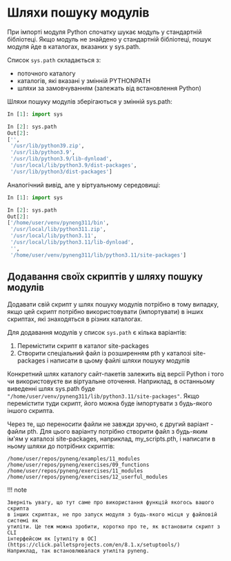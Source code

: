 # Шляхи пошуку модулів

При імпорті модуля Python спочатку шукає модуль у стандартній бібліотеці. Якщо
модуль не знайдено у стандартній бібліотеці, пошук модуля йде в каталогах,
вказаних у sys.path.

Список `sys.path` складається з:

* поточного каталогу
* каталогів, які вказані у змінній PYTHONPATH
* шляхи за замовчуванням (залежать від встановлення Python)

Шляхи пошуку модулів зберігаються у змінній sys.path:

```python
In [1]: import sys

In [2]: sys.path
Out[2]:
['',
 '/usr/lib/python39.zip',
 '/usr/lib/python3.9',
 '/usr/lib/python3.9/lib-dynload',
 '/usr/local/lib/python3.9/dist-packages',
 '/usr/lib/python3/dist-packages']
```

Аналогічний вивід, але у віртуальному середовищі:

```python
In [1]: import sys

In [2]: sys.path
Out[2]:
['/home/user/venv/pyneng311/bin',
 '/usr/local/lib/python311.zip',
 '/usr/local/lib/python3.11',
 '/usr/local/lib/python3.11/lib-dynload',
 '',
 '/home/user/venv/pyneng311/lib/python3.11/site-packages']
```


## Додавання своїх скриптів у шляху пошуку модулів

Додавати свій скрипт у шлях пошуку модулів потрібно в тому випадку, якщо цей
скрипт потрібно використовувати (імпортувати) в інших скриптах, які знаходяться
в різних каталогах.

Для додавання модулів у список `sys.path` є кілька варіантів:

1. Перемістити скрипт в каталог site-packages
2. Створити спеціальний файл із розширенням pth у каталозі site-packages і написати в цьому файлі шляхи пошуку модулів

Конкретний шлях каталогу сайт-пакетів залежить від версії Python і того чи 
використовуєте ви віртуальне оточення. Наприклад, в останньому виведенні
шлях sys.path буде `"/home/user/venv/pyneng311/lib/python3.11/site-packages"`.
Якщо перемістити туди скрипт, його можна буде імпортувати з будь-якого іншого
скрипта.

Через те, що переносити файли не завжди зручно, є другий варіант - файли pth. Для
цього варіанту потрібно створити файл з будь-яким ім'ям у каталозі
site-packages, наприклад, my_scripts.pth, і написати в ньому шляхи до потрібних
скриптів:

```
/home/user/repos/pyneng/examples/11_modules
/home/user/repos/pyneng/exercises/09_functions
/home/user/repos/pyneng/exercises/11_modules
/home/user/repos/pyneng/exercises/12_userful_modules
```


!!! note

	Зверніть увагу, що тут саме про використання функцій якогось вашого скрипта
	в інших скриптах, не про запуск модуля з будь-якого місця у файловій системі як
	утиліти. Це теж можна зробити, коротко про те, як встановити скрипт з CLI
	інтерфейсом як [утиліту в ОС](https://click.palletsprojects.com/en/8.1.x/setuptools/)
	Наприклад, так встановлювалася утиліта pyneng.

